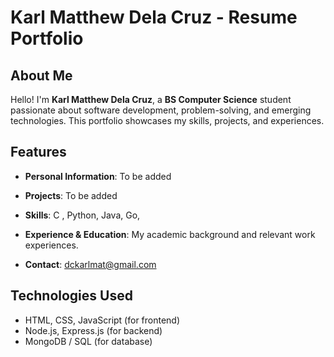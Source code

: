 # Karl Matthew Dela Cruz - Resume Portfolio  

## About Me  
Hello! I'm **Karl Matthew Dela Cruz**, a **BS Computer Science** student passionate about software development, problem-solving, and emerging technologies. This portfolio showcases my skills, projects, and experiences.  

## Features  
- **Personal Information**: To be added

- **Projects**: To be added

- **Skills**: C , Python, Java, Go, 

- **Experience & Education**: My academic background and relevant work experiences.  
- **Contact**: 
dckarlmat@gmail.com

## Technologies Used  
- HTML, CSS, JavaScript (for frontend)  
- Node.js, Express.js (for backend)  
- MongoDB / SQL (for database)  


